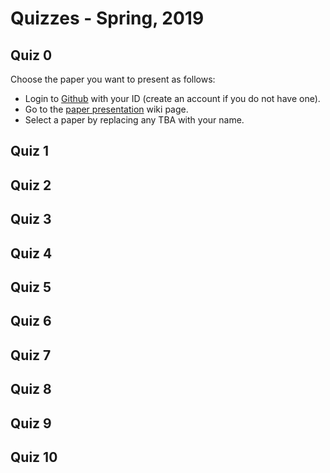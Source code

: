 Quizzes - Spring, 2019
=======

## Quiz 0

Choose the paper you want to present as follows:

* Login to [Github](https://github.com) with your ID (create an account if you do not have one).
* Go to the [paper presentation](https://github.com/emory-courses/cs571/wiki/Paper-Presentation) wiki page.
* Select a paper by replacing any TBA with your name.


## Quiz 1


## Quiz 2


## Quiz 3


## Quiz 4


## Quiz 5


## Quiz 6


## Quiz 7


## Quiz 8


## Quiz 9


## Quiz 10